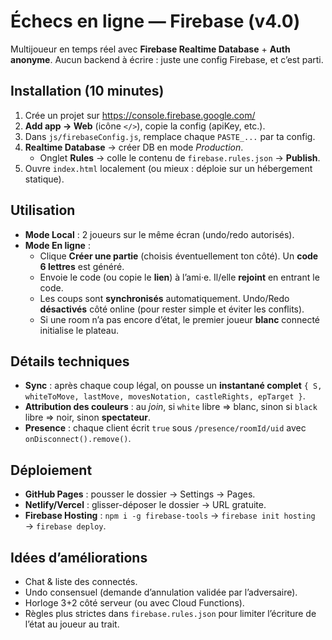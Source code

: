 # Échecs en ligne — Firebase (v4.0)

Multijoueur en temps réel avec **Firebase Realtime Database** + **Auth anonyme**.
Aucun backend à écrire : juste une config Firebase, et c’est parti.

## Installation (10 minutes)
1) Crée un projet sur https://console.firebase.google.com/
2) **Add app → Web** (icône `</>`), copie la config (apiKey, etc.).
3) Dans `js/firebaseConfig.js`, remplace chaque `PASTE_...` par ta config.
4) **Realtime Database** → créer DB en mode *Production*.  
   - Onglet **Rules** → colle le contenu de `firebase.rules.json` → **Publish**.
5) Ouvre `index.html` localement (ou mieux : déploie sur un hébergement statique).

## Utilisation
- **Mode Local** : 2 joueurs sur le même écran (undo/redo autorisés).
- **Mode En ligne** :
  - Clique **Créer une partie** (choisis éventuellement ton côté). Un **code 6 lettres** est généré.
  - Envoie le code (ou copie le **lien**) à l’ami·e. Il/elle **rejoint** en entrant le code.
  - Les coups sont **synchronisés** automatiquement. Undo/Redo **désactivés** côté online (pour rester simple et éviter les conflits).
  - Si une room n’a pas encore d’état, le premier joueur **blanc** connecté initialise le plateau.

## Détails techniques
- **Sync** : après chaque coup légal, on pousse un **instantané complet** `{ S, whiteToMove, lastMove, movesNotation, castleRights, epTarget }`.
- **Attribution des couleurs** : au *join*, si `white` libre ⇒ blanc, sinon si `black` libre ⇒ noir, sinon **spectateur**.
- **Presence** : chaque client écrit `true` sous `/presence/roomId/uid` avec `onDisconnect().remove()`.

## Déploiement
- **GitHub Pages** : pousser le dossier → Settings → Pages.
- **Netlify/Vercel** : glisser-déposer le dossier → URL gratuite.
- **Firebase Hosting** : `npm i -g firebase-tools` → `firebase init hosting` → `firebase deploy`.

## Idées d’améliorations
- Chat & liste des connectés.
- Undo consensuel (demande d’annulation validée par l’adversaire).
- Horloge 3+2 côté serveur (ou avec Cloud Functions).
- Règles plus strictes dans `firebase.rules.json` pour limiter l’écriture de l’état au joueur au trait.
